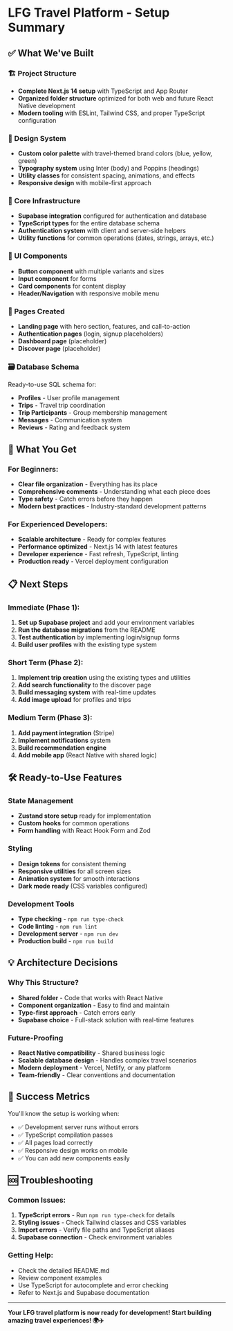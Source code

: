 # LFG Travel Platform - Setup Summary

## ✅ What We've Built

### 🏗️ Project Structure
- **Complete Next.js 14 setup** with TypeScript and App Router
- **Organized folder structure** optimized for both web and future React Native development
- **Modern tooling** with ESLint, Tailwind CSS, and proper TypeScript configuration

### 🎨 Design System
- **Custom color palette** with travel-themed brand colors (blue, yellow, green)
- **Typography system** using Inter (body) and Poppins (headings)
- **Utility classes** for consistent spacing, animations, and effects
- **Responsive design** with mobile-first approach

### 🔧 Core Infrastructure
- **Supabase integration** configured for authentication and database
- **TypeScript types** for the entire database schema
- **Authentication system** with client and server-side helpers
- **Utility functions** for common operations (dates, strings, arrays, etc.)

### 🧩 UI Components
- **Button component** with multiple variants and sizes
- **Input component** for forms
- **Card components** for content display
- **Header/Navigation** with responsive mobile menu

### 📄 Pages Created
- **Landing page** with hero section, features, and call-to-action
- **Authentication pages** (login, signup placeholders)
- **Dashboard page** (placeholder)
- **Discover page** (placeholder)

### 🗃️ Database Schema
Ready-to-use SQL schema for:
- **Profiles** - User profile management
- **Trips** - Travel trip coordination
- **Trip Participants** - Group membership management
- **Messages** - Communication system
- **Reviews** - Rating and feedback system

## 🚀 What You Get

### For Beginners:
- **Clear file organization** - Everything has its place
- **Comprehensive comments** - Understanding what each piece does
- **Type safety** - Catch errors before they happen
- **Modern best practices** - Industry-standard development patterns

### For Experienced Developers:
- **Scalable architecture** - Ready for complex features
- **Performance optimized** - Next.js 14 with latest features
- **Developer experience** - Fast refresh, TypeScript, linting
- **Production ready** - Vercel deployment configuration

## 📋 Next Steps

### Immediate (Phase 1):
1. **Set up Supabase project** and add your environment variables
2. **Run the database migrations** from the README
3. **Test authentication** by implementing login/signup forms
4. **Build user profiles** with the existing type system

### Short Term (Phase 2):
1. **Implement trip creation** using the existing types and utilities
2. **Add search functionality** to the discover page
3. **Build messaging system** with real-time updates
4. **Add image upload** for profiles and trips

### Medium Term (Phase 3):
1. **Add payment integration** (Stripe)
2. **Implement notifications** system
3. **Build recommendation engine**
4. **Add mobile app** (React Native with shared logic)

## 🛠️ Ready-to-Use Features

### State Management
- **Zustand store setup** ready for implementation
- **Custom hooks** for common operations
- **Form handling** with React Hook Form and Zod

### Styling
- **Design tokens** for consistent theming
- **Responsive utilities** for all screen sizes
- **Animation system** for smooth interactions
- **Dark mode ready** (CSS variables configured)

### Development Tools
- **Type checking** - `npm run type-check`
- **Code linting** - `npm run lint`
- **Development server** - `npm run dev`
- **Production build** - `npm run build`

## 💡 Architecture Decisions

### Why This Structure?
- **Shared folder** - Code that works with React Native
- **Component organization** - Easy to find and maintain
- **Type-first approach** - Catch errors early
- **Supabase choice** - Full-stack solution with real-time features

### Future-Proofing
- **React Native compatibility** - Shared business logic
- **Scalable database design** - Handles complex travel scenarios
- **Modern deployment** - Vercel, Netlify, or any platform
- **Team-friendly** - Clear conventions and documentation

## 🎯 Success Metrics

You'll know the setup is working when:
- ✅ Development server runs without errors
- ✅ TypeScript compilation passes
- ✅ All pages load correctly
- ✅ Responsive design works on mobile
- ✅ You can add new components easily

## 🆘 Troubleshooting

### Common Issues:
1. **TypeScript errors** - Run `npm run type-check` for details
2. **Styling issues** - Check Tailwind classes and CSS variables
3. **Import errors** - Verify file paths and TypeScript aliases
4. **Supabase connection** - Check environment variables

### Getting Help:
- Check the detailed README.md
- Review component examples
- Use TypeScript for autocomplete and error checking
- Refer to Next.js and Supabase documentation

---

**Your LFG travel platform is now ready for development! Start building amazing travel experiences! 🌍✈️**